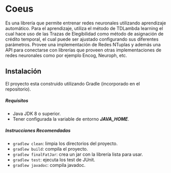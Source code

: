 # Coeus
Es una librería que permite entrenar redes neuronales utilizando 
aprendizaje automático. 
Para el aprendizaje, utiliza el método de TDLambda learning el cual 
hace uso de las Trazas de Elegibilidad como método de asignación de 
crédito temporal, el cual puede ser ajustado configurando sus 
diferentes parámetros.
Provee una implementación de Redes NTuplas y además una API para 
conectarse con librerías que proveen otras implementaciones de 
redes neuronales como por ejemplo Encog, Neuroph, etc.

## Instalación
El proyecto esta construido utilizando Gradle (incorporado en el 
repositorio). 

##### Requisitos
- Java JDK 8 o superior.
- Tener configurada la variable de entorno ***JAVA_HOME***. 

##### Instrucciones Recomendadas
- `gradlew clean`: limpia los directorios del proyecto.   
- `gradlew build`: compila el proyecto.
- `gradlew finalFatJar`: crea un jar con la librería lista para 
usar.  
- `gradlew test`:  ejecuta los test de JUnit.
- `gradlew javadoc`:  compila javadoc.
